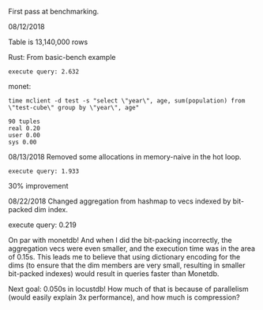 First pass at benchmarking.

08/12/2018

Table is 13,140,000 rows

Rust:
From basic-bench example
```
execute query: 2.632
```

monet:
```
time mclient -d test -s "select \"year\", age, sum(population) from \"test-cube\" group by \"year\", age"

90 tuples
real 0.20
user 0.00
sys 0.00
```

08/13/2018
Removed some allocations in memory-naive in the hot loop.
```
execute query: 1.933
```
30% improvement

08/22/2018
Changed aggregation from hashmap to vecs indexed by bit-packed dim index.

execute query: 0.219

On par with monetdb! And when I did the bit-packing incorrectly, the aggregation vecs were even smaller, and the execution time was in the area of 0.15s. This leads me to believe that using dictionary encoding for the dims (to ensure that the dim members are very small, resulting in smaller bit-packed indexes) would result in queries faster than Monetdb.

Next goal: 0.050s in locustdb! How much of that is because of parallelism (would easily explain 3x performance), and how much is compression?
